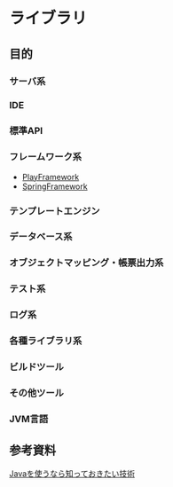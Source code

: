 # ライブラリ

## 目的


### サーバ系

### IDE

### 標準API

### フレームワーク系
* [PlayFramework](doc/PlayFramework.md)
* [SpringFramework](FY2021_Deliverables/First_half_deliverables/doc/4.Spring.md)
### テンプレートエンジン

### データベース系

### オブジェクトマッピング・帳票出力系

### テスト系

### ログ系

### 各種ライブラリ系

### ビルドツール

### その他ツール

### JVM言語

## 参考資料
[Javaを使うなら知っておきたい技術](https://qiita.com/disc99/items/727b51dbe737602a5c91)
